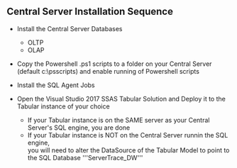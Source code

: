 <h2>Central Server Installation Sequence</h2> 

* Install the Central Server Databases
  * OLTP
  * OLAP

* Copy the Powershell .ps1 scripts to a folder on your Central Server (default c:\psscripts) and enable running of Powershell scripts

* Install the SQL Agent Jobs

* Open the Visual Studio 2017 SSAS Tabular Solution and Deploy it to the Tabular instance of your choice
  * If your Tabular instance is on the SAME server as your Central Server's SQL engine, you are done
  * If your Tabular instance is NOT on the Central Server runnin the SQL engine, <br>
  you will need to alter the DataSource of the Tabular Model to point to the SQL Database '''ServerTrace_DW'''
